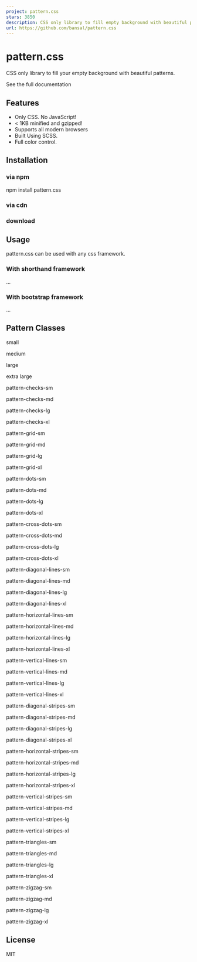 ```yaml
---
project: pattern.css
stars: 3850
description: CSS only library to fill empty background with beautiful patterns.
url: https://github.com/bansal/pattern.css
---
```


pattern.css
===========

CSS only library to fill your empty background with beautiful patterns.

See the full documentation

Features
--------

-   Only CSS. No JavaScript!
-   < 1KB minified and gzipped!
-   Supports all modern browsers
-   Built Using SCSS.
-   Full color control.

Installation
------------

### via npm

npm install pattern.css

### via cdn

<link href\="https://unpkg.com/pattern.css" rel\="stylesheet"\>

### download

<link href\="dist/pattern.min.css" rel\="stylesheet"\>

Usage
-----

pattern.css can be used with any css framework.

### With shorthand framework

<div class\="pattern-checks-sm bg-blue white"\>...</div\>

### With bootstrap framework

<div class\="pattern-checks-sm bg-primary text-white"\>...</div\>

Pattern Classes
---------------

small

medium

large

extra large

pattern-checks-sm

pattern-checks-md

pattern-checks-lg

pattern-checks-xl

pattern-grid-sm

pattern-grid-md

pattern-grid-lg

pattern-grid-xl

pattern-dots-sm

pattern-dots-md

pattern-dots-lg

pattern-dots-xl

pattern-cross-dots-sm

pattern-cross-dots-md

pattern-cross-dots-lg

pattern-cross-dots-xl

pattern-diagonal-lines-sm

pattern-diagonal-lines-md

pattern-diagonal-lines-lg

pattern-diagonal-lines-xl

pattern-horizontal-lines-sm

pattern-horizontal-lines-md

pattern-horizontal-lines-lg

pattern-horizontal-lines-xl

pattern-vertical-lines-sm

pattern-vertical-lines-md

pattern-vertical-lines-lg

pattern-vertical-lines-xl

pattern-diagonal-stripes-sm

pattern-diagonal-stripes-md

pattern-diagonal-stripes-lg

pattern-diagonal-stripes-xl

pattern-horizontal-stripes-sm

pattern-horizontal-stripes-md

pattern-horizontal-stripes-lg

pattern-horizontal-stripes-xl

pattern-vertical-stripes-sm

pattern-vertical-stripes-md

pattern-vertical-stripes-lg

pattern-vertical-stripes-xl

pattern-triangles-sm

pattern-triangles-md

pattern-triangles-lg

pattern-triangles-xl

pattern-zigzag-sm

pattern-zigzag-md

pattern-zigzag-lg

pattern-zigzag-xl

License
-------

MIT
